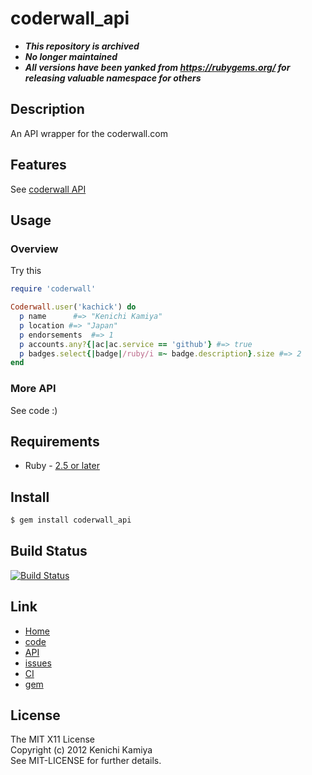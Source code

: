 coderwall_api
=============

* ***This repository is archived***
* ***No longer maintained***
* ***All versions have been yanked from https://rubygems.org/ for releasing valuable namespace for others***

Description
-----------

An API wrapper for the coderwall.com


Features
--------

See [coderwall API](https://coderwall.com/api)

Usage
-----

### Overview

Try this

```ruby
require 'coderwall'

Coderwall.user('kachick') do
  p name      #=> "Kenichi Kamiya"
  p location #=> "Japan"
  p endorsements  #=> 1
  p accounts.any?{|ac|ac.service == 'github'} #=> true
  p badges.select{|badge|/ruby/i =~ badge.description}.size #=> 2
end
```

### More API

See code :)

Requirements
-------------

* Ruby - [2.5 or later](http://travis-ci.org/#!/kachick/coderwall_api)

Install
-------

```bash
$ gem install coderwall_api
```

Build Status
-------------

[![Build Status](https://secure.travis-ci.org/kachick/coderwall_api.png)](http://travis-ci.org/kachick/coderwall_api)

Link
----

* [Home](http://kachick.github.com/coderwall_api)
* [code](https://github.com/kachick/coderwall_api)
* [API](http://kachick.github.com/coderwall_api/yard/frames.html)
* [issues](https://github.com/kachick/coderwall_api/issues)
* [CI](http://travis-ci.org/#!/kachick/coderwall_api)
* [gem](https://rubygems.org/gems/coderwall_api)

License
--------

The MIT X11 License  
Copyright (c) 2012 Kenichi Kamiya  
See MIT-LICENSE for further details.

